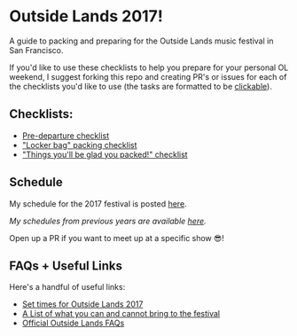# Outside Lands 2017!

A guide to packing and preparing for the Outside Lands music festival in San Francisco.

If you'd like to use these checklists to help you prepare for your personal OL weekend, I suggest forking this repo and creating PR's or issues for each of the checklists you'd like to use (the tasks are formatted to be [clickable](https://help.github.com/articles/basic-writing-and-formatting-syntax/#task-lists)).

## Checklists:

- [Pre-departure checklist](https://github.com/mattlebel/Outside-Lands-2016/blob/master/checklists/pre_departure_checklist.md)
- ["Locker bag" packing checklist](https://github.com/mattlebel/Outside-Lands-2016/blob/master/checklists/locker_bag_packing_checklist.md)
- ["Things you'll be glad you packed!" checklist](https://github.com/mattlebel/Outside-Lands-2016/blob/master/checklists/secret_items_checklist.md)

## Schedule

My schedule for the 2017 festival is posted [here](/schedules/OL_2017.md).

*My schedules from previous years are available [here](/schedules).*

Open up a PR if you want to meet up at a specific show 😎!

## FAQs + Useful Links

Here's a handful of useful links:

- [Set times for Outside Lands 2017](http://lineup.sfoutsidelands.com/events/2017/08/11/)
- [A List of what you can and cannot bring to the festival](http://www.sfoutsidelands.com/festival-info/entry)
- [Official Outside Lands FAQs](http://www.sfoutsidelands.com/festival-info/faqs)
